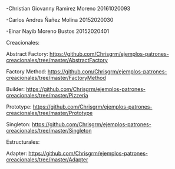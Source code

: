 -Christian Giovanny Ramirez Moreno 20161020093

-Carlos Andres Ñañez Molina 20152020030

-Einar Nayib Moreno Bustos 20152020401

Creacionales:

Abstract Factory: https://github.com/Chrisgrm/ejemplos-patrones-creacionales/tree/master/AbstractFactory

Factory Method: https://github.com/Chrisgrm/ejemplos-patrones-creacionales/tree/master/FactoryMethod
 
Builder: https://github.com/Chrisgrm/ejemplos-patrones-creacionales/tree/master/Pizzeria

Prototype: https://github.com/Chrisgrm/ejemplos-patrones-creacionales/tree/master/Prototype

Singleton: https://github.com/Chrisgrm/ejemplos-patrones-creacionales/tree/master/Singleton

Estructurales:

Adapter: https://github.com/Chrisgrm/ejemplos-patrones-creacionales/tree/master/Adapter

